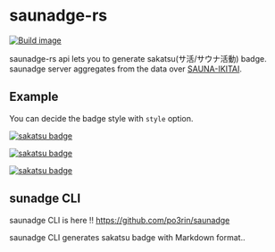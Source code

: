 # saunadge-rs

[![Build image](https://github.com/po3rin/saunadge-rs/actions/workflows/image.yml/badge.svg)](https://github.com/po3rin/saunadge-rs/actions/workflows/image.yml)

saunadge-rs api lets you to generate sakatsu(サ活/サウナ活動) badge. saunadge server aggregates from the data over [SAUNA-IKITAI](https://sauna-ikitai.com/).

## Example

You can decide the badge style with `style` option.

[![sakatsu badge](https://img.shields.io/endpoint.svg?url=https://saunadge-gjqqouyuca-an.a.run.app/api/v1/badge/46531&style=for-the-badge)](https://sauna-ikitai.com/saunners/46531)
  
[![sakatsu badge](https://img.shields.io/endpoint.svg?url=https://saunadge-gjqqouyuca-an.a.run.app/api/v1/badge/46531&style=flat-square)](https://sauna-ikitai.com/saunners/46531)
  
[![sakatsu badge](https://img.shields.io/endpoint.svg?url=https://saunadge-gjqqouyuca-an.a.run.app/api/v1/badge/46531&style=flat)](https://sauna-ikitai.com/saunners/46531)

## sunadge CLI

saunadge CLI is here !!
https://github.com/po3rin/saunadge

saunadge CLI generates sakatsu badge with Markdown format..

